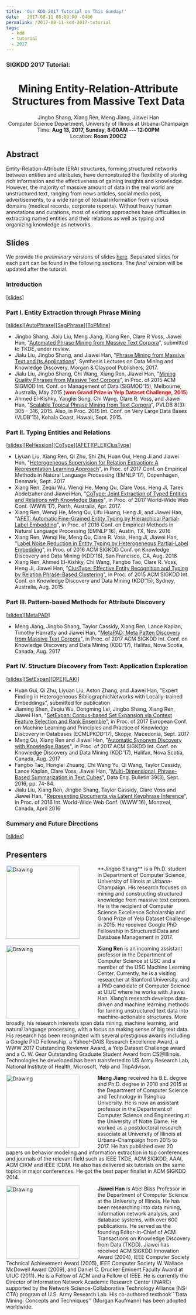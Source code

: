 ```yaml
---
title: 'Our KDD 2017 Tutorial on This Sunday!'
date:   2017-08-11 08:00:00 -0400
permalink: /2017-08-11-kdd-2017-tutorial
tags:
  - kdd
  - tutorial
  - 2017
---
```


### SIGKDD 2017 Tutorial:
<center>
<h1>
Mining Entity-Relation-Attribute Structures from Massive Text Data
</h1>
Jingbo Shang, Xiang Ren, Meng Jiang, Jiawei Han<br/>
Computer Science Department, University of Illinois at Urbana-Champaign<br/>
Time: <b>Aug 13, 2017, Sunday, 8:00AM --- 12:00PM</b><br/>
Location: <b>Room 200C2</b><br/>
</center>

## Abstract

Entity-Relation-Attribute (ERA) structures, forming structured networks between entities and attributes, have demonstrated the flexibility of storing rich information and the effectiveness of gaining insights and knowledge. However, the majority of massive amount of data in the real world are unstructured text, ranging from news articles, social media post, advertisements, to a wide range of textual information from various domains (medical records, corporate reports). Without heavy human annotations and curations, most of existing approaches have difficulties in extracting named entities and their relations as well as typing and organizing knowledge as networks.

## Slides

We provide the *preliminary* versions of slides [here](https://www.dropbox.com/s/k0qruxo0gtspgf1/KDD17-tutorial.pdf?dl=1). Separated slides for each part can be found in the following sections. The *final* version will be updated after the tutorial.


### Introduction
[[slides](https://www.dropbox.com/s/5ca3hh4osfkejyw/KDD17-tutorial-Intro.pdf?dl=1)]

### Part I. Entity Extraction through Phrase Mining 
[[slides](https://www.dropbox.com/s/2bl3rj1fo8n6utq/KDD17-tutorial-part1.pdf?dl=1)][[AutoPhrase](https://github.com/shangjingbo1226/AutoPhrase)][[SegPhrase](https://github.com/shangjingbo1226/SegPhrase)][[ToPMine](http://web.engr.illinois.edu/~elkishk2/code/ToPMine.zip)]

- Jingbo Shang, Jialu Liu, Meng Jiang, Xiang Ren, Clare R Voss, Jiawei Han, "[Automated Phrase Mining from Massive Text Corpora](https://arxiv.org/abs/1702.04457)", submitted to TKDE, under review. 
- Jialu Liu, Jingbo Shang, and Jiawei Han, "[Phrase Mining from Massive Text and Its Applications](http://www.morganclaypool.com/doi/abs/10.2200/S00759ED1V01Y201702DMK013)", Synthesis Lectures on Data Mining and Knowledge Discovery, Morgan & Claypool Publishers, 2017.
- Jialu Liu, Jingbo Shang, Chi Wang, Xiang Ren, Jiawei Han, "[Mining Quality Phrases from Massive Text Corpora](http://hanj.cs.illinois.edu/pdf/sigmod15_jliu.pdf)",  in Proc. of 2015 ACM SIGMOD Int. Conf. on Management of Data (SIGMOD'15),  Melbourne, Australia, May 2015 (**<span style="color:red">won Grand Prize in Yelp Dataset Challenge, 2015</span>**)
- Ahmed El-Kishky, Yanglei Song, Chi Wang, Clare R. Voss, and Jiawei Han, "[Scalable Topical Phrase Mining from Text Corpora](http://hanj.cs.illinois.edu/pdf/vldb15_ael-kishky.pdf)", PVLDB 8(3): 305 - 316, 2015. Also, in Proc. 2015 Int. Conf. on Very Large Data Bases (VLDB'15), Kohala Coast, Hawaii, Sept. 2015.

### Part II. Typing Entities and Relations
[[slides](https://www.dropbox.com/s/33brgzj1vzt4bc1/KDD17-tutorial-part2.pdf?dl=1)][[ReHession](https://github.com/LiyuanLucasLiu/ReHession)][[CoType](https://github.com/shanzhenren/CoType)][[AFET](https://github.com/shanzhenren/AFET)][[PLE](https://github.com/shanzhenren/PLE)][[ClusType](https://github.com/shanzhenren/ClusType)]

- Liyuan Liu, Xiang Ren, Qi Zhu, Shi Zhi, Huan Gui, Heng Ji and Jiawei Han, "[Heterogeneous Supervision for Relation Extraction: A Representation Learning Approach](http://hanj.cs.illinois.edu/pdf/emnlp17_lliu.pdf)",  in Proc. of 2017 Conf. on  Empirical Methods in Natural Language Processing (EMNLP'17), Copenhagen, Denmark, Sept. 2017
- Xiang Ren, Zeqiu Wu, Wenqi He, Meng Qu, Clare Voss, Heng Ji, Tarek Abdelzaher and Jiawei Han, "[CoType: Joint Extraction of Typed Entities and Relations with Knowledge Bases](http://hanj.cs.illinois.edu/pdf/www17_xren.pdf)", in Proc. of 2017 World-Wide Web Conf. (WWW'17), Perth, Australia, Apr. 2017.
- Xiang Ren, Wenqi He, Meng Qu, Lifu Huang, Heng Ji, and Jiawei Han, "[AFET: Automatic Fine-Grained Entity Typing by Hierarchical Partial-Label Embedding](http://hanj.cs.illinois.edu/pdf/emnlp16_xren.pdf)", in Proc. of 2016 Conf. on Empirical Methods in Natural Language Processing (EMNLP'16), Austin, TX, Nov. 2016
- Xiang Ren,  Wenqi He,  Meng Qu, Clare R. Voss, Heng Ji, Jiawei Han, "[Label Noise Reduction in Entity Typing by Heterogeneous Partial-Label Embedding](http://hanj.cs.illinois.edu/pdf/kdd16_xren.pdf)", in Proc. of 2016 ACM SIGKDD Conf. on Knowledge Discovery and Data Mining (KDD'16), San Francisco, CA, Aug. 2016
- Xiang Ren, Ahmed El-Kishky, Chi Wang, Fangbo Tao, Clare R. Voss, Heng Ji, Jiawei Han, "[ClusType: Effective Entity Recognition and Typing by Relation Phrase-Based Clustering](http://hanj.cs.illinois.edu/pdf/kdd15_xren.pdf)", in Proc. of 2015 ACM SIGKDD Int. Conf. on Knowledge Discovery and Data Mining (KDD'15), Sydney, Australia, Aug. 2015

### Part III. Pattern-based Methods for Attribute Discovery
[[slides](https://www.dropbox.com/s/92rie6xniacm6gj/KDD17-tutorial-part3.pdf?dl=1)][[MetaPAD](https://github.com/mjiang89/MetaPAD)]

- Meng Jiang, Jingbo Shang, Taylor Cassidy, Xiang Ren, Lance Kaplan, Timothy Hanratty and Jiawei Han, "[MetaPAD: Meta Patten Discovery from Massive Text Corpora](http://hanj.cs.illinois.edu/pdf/kdd17_mjiang.pdf)", in Proc. of 2017 ACM SIGKDD Int. Conf. on Knowledge Discovery and Data Mining (KDD'17), Halifax, Nova Scotia, Canada, Aug. 2017

### Part IV. Structure Discovery from Text: Application Exploration
[[slides](https://www.dropbox.com/s/22lrfr3tabwm37c/KDD17-tutorial-part4.pdf?dl=1)][[SetExpan](https://github.com/mickeystroller/SetExpan)][[DPE](https://github.com/mnqu/DPE)][[LAKI](https://github.com/remenberl/Latent-Keyphrase-Inference)]

- Huan Gui, Qi Zhu, Liyuan Liu, Aston Zhang, and Jiawei Han, "Expert Finding in Heterogeneous BibliographicNetworks with Locally-trained Embeddings", submitted for publication
- Jiaming Shen, Zeqiu Wu, Dongming Lei, Jingbo Shang, Xiang Ren, Jiawei Han, "[SetExpan: Corpus-based Set Expansion via Context Feature Selection and Rank Ensemble](http://hanj.cs.illinois.edu/pdf/ecmlkdd17_jshen.pdf)",  in Proc. of 2017 European Conf. on Machine Learning and Principles and Practice of Knowledge Discovery in Databases (ECMLPKDD'17), Skopje, Macedonia, Sept. 2017
- Meng Qu, Xiang Ren and Jiawei Han, "[Automatic Synonym Discovery with Knowledge Bases](http://hanj.cs.illinois.edu/pdf/kdd17_mqu.pdf)", in Proc. of 2017 ACM SIGKDD Int. Conf. on Knowledge Discovery and Data Mining (KDD'17), Halifax, Nova Scotia, Canada, Aug. 2017
- Fangbo Tao, Honglei Zhuang, Chi Wang Yu, Qi Wang, Taylor Cassidy, Lance Kaplan, Clare Voss, Jiawei Han, "[Multi-Dimensional, Phrase-Based Summarization in Text Cubes](http://hanj.cs.illinois.edu/pdf/deb16_ftao.pdf)", Data Eng. Bulletin 39(3), Sept. 2016, pp. 74-84.
- Jialu Liu, Xiang Ren, Jingbo Shang, Taylor Cassidy, Clare Voss and Jiawei Han, "[Representing Documents via Latent Keyphrase Inference](http://hanj.cs.illinois.edu/pdf/www16_jliu.pdf)", in Proc. of 2016 Int. World-Wide Web Conf. (WWW'16), Montreal, Canada, April 2016

### Summary and Future Directions
[[slides](https://www.dropbox.com/s/ujunlspj0ahi54b/KDD17-tutorial-Summary.pdf?dl=0)]


## Presenters

<img align="left" img src="/img/BIO/jingbo.jpg" alt="Drawing" style="width: 200px;margin-right:50px;"/>
**Jingbo Shang** is a Ph.D. student in Department of Computer Science, University of Illinois at Urbana-Champaign. His research focuses on mining and constructing structured knowledge from massive text corpora. He is the recipient of Computer Science Excellence Scholarship and Grand Prize of Yelp Dataset Challenge in 2015. He received Google PhD Fellowship in Structured Data and Database Management in 2017.

<img align="left" img src="/img/BIO/xiangren.jpg" alt="Drawing" style="width: 200px;margin-right:50px;"/>**Xiang Ren** is an incoming assistant professor in the Department of Computer Science at USC and a member of the USC Machine Learning Center. Currently, he is a visiting researcher at Stanford University, and a PhD candidate of Computer Science at UIUC where he works with Jiawei Han. Xiang’s research develops data-driven and machine learning methods for turning unstructured text data into machine-actionable structures. More broadly, his research interests span data mining, machine learning, and natural language processing, with a focus on making sense of big text data. His research has been recognized with several prestigious awards including a Google PhD Fellowship, a Yahoo!-DAIS Research Excellence Award, a WWW 2017 Outstanding Reviewer Award, a Yelp Dataset Challenge award and a C. W. Gear Outstanding Graduate Student Award from CS@Illinois. Technologies he developed has been transferred to US Army Research Lab, National Institute of Health, Microsoft, Yelp and TripAdvisor.

<img align="left" img src="/img/BIO/jiangm.jpg" alt="Drawing" style="width: 200px;margin-right:50px;"/>**Meng Jiang** received his B.E. degree and Ph.D. degree in 2010 and 2015 at the Department of Computer Science and Technology in Tsinghua University. He is now an assistant professor in the Department of Computer Science and Engineering at the University of Notre Dame. He worked as a postdoctoral research associate at University of Illinois at Urbana-Champaign from 2015 to 2017. He has published over 20 papers on behavior modeling and information extraction in top conferences and journals of the relevant field such as IEEE TKDE, ACM SIGKDD, AAAI, ACM CIKM and IEEE ICDM. He also has delivered six tutorials on the same topics in major conferences. He got the best paper finalist in ACM SIGKDD 2014.

<img align="left" img src="/img/BIO/hanj.jpg" alt="Drawing" style="width: 200px;margin-right:50px;"/>**Jiawei Han** is Abel Bliss Professor in the Department of Computer Science at the University of Illinois. He has been researching into data mining, information network analysis, and database systems, with over 600 publications. He served as the founding Editor-in-Chief of ACM Transactions on Knowledge Discovery from Data (TKDD). Jiawei has received ACM SIGKDD Innovation Award (2004), IEEE Computer Society Technical Achievement Award (2005), IEEE Computer Society W. Wallace McDowell Award (2009), and Daniel C. Drucker Eminent Faculty Award at UIUC (2011). He is a Fellow of ACM and a Fellow of IEEE. He is currently the Director of Information Network Academic Research Center (INARC) supported by the Network Science-Collaborative Technology Alliance (NS-CTA) program of U.S. Army Research Lab. His co-authored textbook ``Data Mining: Concepts and Techniques'' (Morgan Kaufmann) has been adopted worldwide.
